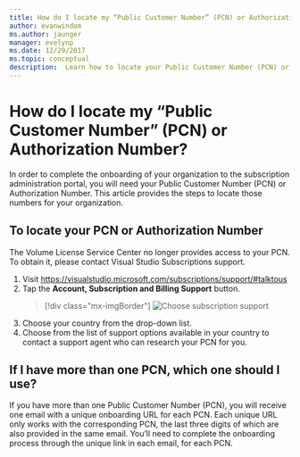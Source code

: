 ```yaml
---
title: How do I locate my “Public Customer Number” (PCN) or Authorization Number? | Microsoft Docs
author: evanwindom
ms.author: jaunger
manager: evelynp
ms.date: 12/29/2017
ms.topic: conceptual
description:  Learn how to locate your Public Customer Number (PCN) or Authorization Number
---
```


# How do I locate my “Public Customer Number” (PCN) or Authorization Number?

In order to complete the onboarding of your organization to the subscription administration portal, you will need your Public Customer Number (PCN) or Authorization Number. This article provides the steps to locate those numbers for your organization.

## To locate your PCN or Authorization Number

The Volume License Service Center no longer provides access to your PCN.  To obtain it, please contact Visual Studio Subscriptions support.
1. Visit https://visualstudio.microsoft.com/subscriptions/support/#talktous
2. Tap the **Account, Subscription and Billing Support** button.
    > [!div class="mx-imgBorder"]
    > ![Choose subscription support](_img/vlsc/vlsc-pcn.png)
3. Choose your country from the drop-down list.
4. Choose from the list of support options available in your country to contact a support agent who can research your PCN for you.

## If I have more than one PCN, which one should I use?

If you have more than one Public Customer Number (PCN), you will receive one email with a unique onboarding URL for each PCN. Each unique URL only works with the corresponding PCN, the last three digits of which are also provided in the same email. You’ll need to complete the onboarding process through the unique link in each email, for each PCN.
